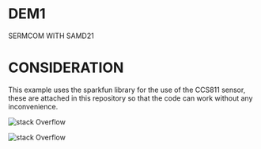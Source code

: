 # DEM1
SERMCOM WITH SAMD21

# CONSIDERATION
This example uses the sparkfun library for the use of the CCS811 sensor, these are attached in this repository so that the code can work without any inconvenience.

![stack Overflow](Soju3Isrem/DEM/blob/master/foldIMg/CCS811.jpg) 

![stack Overflow](DEM/foldIMg/board-dev-overview.png) 

